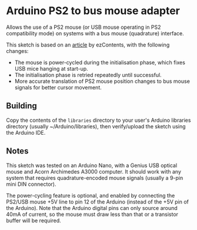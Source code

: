 # Arduino PS2 to bus mouse adapter

Allows the use of a PS2 mouse (or USB mouse operating in PS2 compatibility mode) on systems with a bus mouse (quadrature) interface.

This sketch is based on an [article](https://ezcontents.org/acorn-arduino-ps2-mouse-adapter) by ezContents, with the following changes:

* The mouse is power-cycled during the initialisation phase, which fixes USB mice hanging at start-up.
* The initialisation phase is retried repeatedly until successful.
* More accurate translation of PS2 mouse position changes to bus mouse signals for better cursor movement.

## Building
Copy the contents of the `libraries` directory to your user's Arduino libraries directory (usually ~/Arduino/libraries), then verify/upload the sketch using the Arduino IDE.

## Notes
This sketch was tested on an Arduino Nano, with a Genius USB optical mouse and Acorn Archimedes A3000 computer. It should work with any system that requires quadrature-encoded mouse signals (usually a 9-pin mini DIN connector).

The power-cycling feature is optional, and enabled by connecting the PS2/USB mouse +5V line to pin 12 of the Arduino (instead of the +5V pin of the Arduino). Note that the Arduino digital pins can only source around 40mA of current, so the mouse must draw less than that or a transistor buffer will be required.

